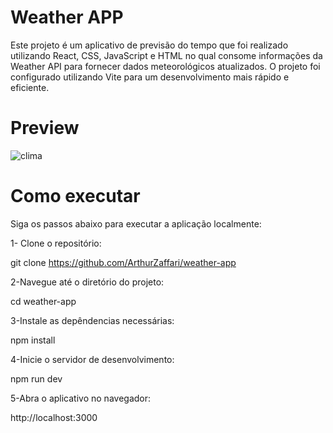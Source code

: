 # Weather APP

Este projeto é um aplicativo de previsão do tempo que foi realizado utilizando React, CSS, JavaScript e HTML no qual consome informações da Weather API para fornecer dados meteorológicos atualizados. O projeto foi configurado utilizando Vite para um desenvolvimento mais rápido e eficiente.

# Preview
![clima](https://github.com/ArthurZaffari/weather-app/assets/105326340/62e593bb-5123-4966-b20b-616190d85e3e)

# Como executar

Siga os passos abaixo para executar a aplicação localmente:

1- Clone o repositório:

git clone https://github.com/ArthurZaffari/weather-app

2-Navegue até o diretório do projeto:

cd weather-app

3-Instale as depêndencias necessárias:

npm install

4-Inicie o servidor de desenvolvimento:

npm run dev

5-Abra o aplicativo no navegador:

http://localhost:3000



